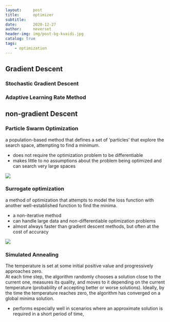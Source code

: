 ```yaml
---
layout:     post
title:      optimizer
subtitle:   
date:       2020-12-27
author:     neverset
header-img: img/post-bg-kuaidi.jpg
catalog: true
tags:
    - optimization
---
```



## Gradient Descent

### Stochastic Gradient Descent 

### Adaptive Learning Rate Method 



## non-gradient Descent
### Particle Swarm Optimization
a population-based method that defines a set of ‘particles’ that explore the search space, attempting to find a minimum.
* does not require the optimization problem to be differentiable
* makes little to no assumptions about the problem being optimized and can search very large spaces

![](https://raw.githubusercontent.com/neverset123/cloudimg/master/Img20201226232922.png)

### Surrogate optimization
a method of optimization that attempts to model the loss function with another well-established function to find the minima.
* a non-iterative method
* can handle large data and non-differentiable optimization problems
* almost always faster than gradient descent methods, but often at the cost of accuracy

![](https://raw.githubusercontent.com/neverset123/cloudimg/master/Img20201226233257.png)

### Simulated Annealing
The temperature is set at some initial positive value and progressively approaches zero.    
At each time step, the algorithm randomly chooses a solution close to the current one, measures its quality, and moves to it depending on the current temperature (probability of accepting better or worse solutions). 
Ideally, by the time the temperature reaches zero, the algorithm has converged on a global minima solution. 
* performs especially well in scenarios where an approximate solution is required in a short period of time,
